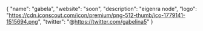 {
  "name": "gabela",
  "website": "soon",
  "description": "eigenra node",
  "logo": "https://cdn.iconscout.com/icon/premium/png-512-thumb/ico-1779141-1515694.png",
  "twitter": "@https://twitter.com/gabelina5"
}
